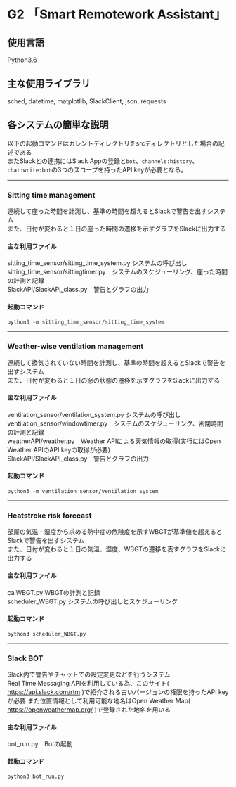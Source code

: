 # G2 「Smart Remotework Assistant」

## 使用言語
Python3.6

## 主な使用ライブラリ
sched, datetime, matplotlib, SlackClient, json, requests

## 各システムの簡単な説明
以下の起動コマンドはカレントディレクトリをsrcディレクトリとした場合の記述である  
またSlackとの連携にはSlack Appの登録と`bot`、`channels:history`、`chat:write:bot`の3つのスコープを持ったAPI keyが必要となる。

___  

### Sitting time management
連続して座った時間を計測し、基準の時間を超えるとSlackで警告を出すシステム  
また、日付が変わると１日の座った時間の遷移を示すグラフをSlackに出力する

#### 主な利用ファイル
sitting_time_sensor/sitting_time_system.py システムの呼び出し  
sitting_time_sensor/sittingtimer.py　システムのスケジューリング、座った時間の計測と記録  
SlackAPI/SlackAPI_class.py　警告とグラフの出力  

#### 起動コマンド
`python3 -m sitting_time_sensor/sitting_time_system`

___  

### Weather-wise ventilation management
連続して換気されていない時間を計測し、基準の時間を超えるとSlackで警告を出すシステム  
また、日付が変わると１日の窓の状態の遷移を示すグラフをSlackに出力する

#### 主な利用ファイル
ventilation_sensor/ventilation_system.py システムの呼び出し  
ventilation_sensor/windowtimer.py　システムのスケジューリング、密閉時間の計測と記録  
weatherAPI/weather.py　Weather APIによる天気情報の取得(実行にはOpen Weather APIのAPI keyの取得が必要)  
SlackAPI/SlackAPI_class.py　警告とグラフの出力  

#### 起動コマンド
`python3 -m ventilation_sensor/ventilation_system`

___  

### Heatstroke risk forecast
部屋の気温・湿度から求める熱中症の危険度を示すWBGTが基準値を超えるとSlackで警告を出すシステム  
また、日付が変わると１日の気温、湿度、WBGTの遷移を表すグラフをSlackに出力する

#### 主な利用ファイル
calWBGT.py WBGTの計測と記録  
scheduler_WBGT.py システムの呼び出しとスケジューリング

#### 起動コマンド
`python3 scheduler_WBGT.py`

___  

### Slack BOT
Slack内で警告やチャットでの設定変更などを行うシステム  
Real Time Messaging APIを利用している為、このサイト( https://api.slack.com/rtm )で紹介される古いバージョンの権限を持ったAPI keyが必要
また位置情報として利用可能な地名はOpen Weather Map( https://openweathermap.org/ )で登録された地名を用いる

#### 主な利用ファイル
bot_run.py　Botの起動

#### 起動コマンド
`python3 bot_run.py`
